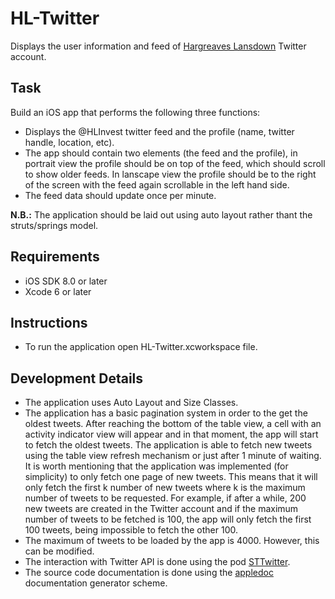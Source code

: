 HL-Twitter
==========

Displays the user information and feed of [Hargreaves Lansdown](https://twitter.com/hlinvest) Twitter account.

Task
----

Build an iOS app that performs the following three functions:
* Displays the @HLInvest twitter feed and the profile (name, twitter handle, location, etc).
* The app should contain two elements (the feed and the profile), in portrait view the profile should be on top of the feed, which should scroll to show older feeds.
In lanscape view the profile should be to the right of the screen with the feed again scrollable in the left hand side.
* The feed data should update once per minute.

**N.B.:** The application should be laid out using auto layout rather thant the struts/springs model.

Requirements
------------

* iOS SDK 8.0 or later 
* Xcode 6 or later

Instructions
------------

* To run the application open HL-Twitter.xcworkspace file.

Development Details
-------------------

* The application uses Auto Layout and Size Classes.
* The application has a basic pagination system in order to the get the oldest tweets. After reaching the bottom of the table view, a cell with an activity indicator view will appear and in that moment, the app will start to fetch the oldest tweets. The application is able to fetch new tweets using the table view refresh mechanism or just after 1 minute of waiting. It is worth mentioning that the application was implemented (for simplicity) to only fetch one page of new tweets. This means that it will only fetch the first k number of new tweets where k is the maximum number of tweets to be requested. For example, if after a while, 200 new tweets are created in the Twitter account and if the maximum number of tweets to be fetched is 100, the app will only fetch the first 100 tweets, being impossible to fetch the other 100.  
* The maximum of tweets to be loaded by the app is 4000. However, this can be modified.
* The interaction with Twitter API is done using the pod [STTwitter](https://github.com/nst/STTwitter).
* The source code documentation is done using the [appledoc](http://gentlebytes.com/appledoc/) documentation generator scheme. 
